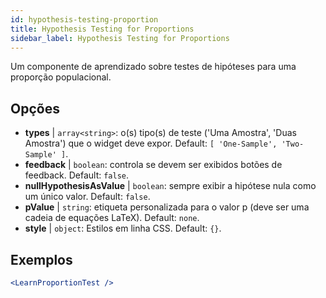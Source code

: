 ```yaml
---
id: hypothesis-testing-proportion
title: Hypothesis Testing for Proportions
sidebar_label: Hypothesis Testing for Proportions
---
```


Um componente de aprendizado sobre testes de hipóteses para uma proporção populacional.

## Opções

* __types__ | `array<string>`: o(s) tipo(s) de teste ('Uma Amostra', 'Duas Amostra') que o widget deve expor. Default: `[
  'One-Sample',
  'Two-Sample'
]`.
* __feedback__ | `boolean`: controla se devem ser exibidos botões de feedback. Default: `false`.
* __nullHypothesisAsValue__ | `boolean`: sempre exibir a hipótese nula como um único valor. Default: `false`.
* __pValue__ | `string`: etiqueta personalizada para o valor p (deve ser uma cadeia de equações LaTeX). Default: `none`.
* __style__ | `object`: Estilos em linha CSS. Default: `{}`.


## Exemplos

```jsx live
<LearnProportionTest />
```

